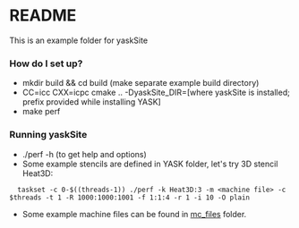 # README #

This is an example folder for yaskSite

### How do I set up? ###

* mkdir build && cd build (make separate example build directory)
* CC=icc CXX=icpc cmake .. -DyaskSite_DIR=[where yaskSite is installed; prefix provided while installing YASK]
* make perf

### Running yaskSite ###
* ./perf -h (to get help and options)
* Some example stencils are defined in YASK folder, let's try 3D stencil Heat3D:
```
  taskset -c 0-$((threads-1)) ./perf -k Heat3D:3 -m <machine file> -c $threads -t 1 -R 1000:1000:1001 -f 1:1:4 -r 1 -i 10 -O plain
```
* Some example machine files can be found in [mc_files](https://github.com/seasite-project/YaskSite/tree/master/example/mc_files) folder.
